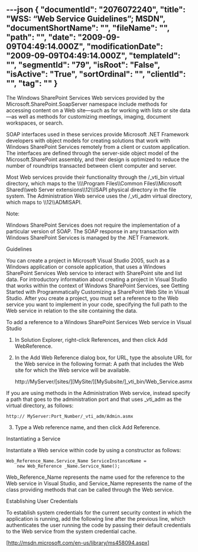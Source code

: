 ---json
{
  "documentId": "2076072240",
  "title": "WSS: “Web Service Guidelines”; MSDN",
  "documentShortName": "",
  "fileName": "",
  "path": "",
  "date": "2009-09-09T04:49:14.000Z",
  "modificationDate": "2009-09-09T04:49:14.000Z",
  "templateId": "",
  "segmentId": "79",
  "isRoot": "False",
  "isActive": "True",
  "sortOrdinal": "",
  "clientId": "",
  "tag": ""
}
---

The Windows SharePoint Services Web services provided by the  Microsoft.SharePoint.SoapServer namespace include methods for accessing content on a Web site—such as for working with lists or site data—as well as methods for customizing meetings, imaging, document workspaces, or search.

SOAP interfaces used in these services provide Microsoft .NET Framework developers with object models for creating solutions that work with Windows SharePoint Services remotely from a client or custom application. The interfaces are defined through the server-side object model of the Microsoft.SharePoint assembly, and their design is optimized to reduce the number of roundtrips transacted between client computer and server.

Most Web services provide their functionality through the /_vti_bin virtual directory, which maps to the &bsol;&bsol;&bsol;&bsol;Program Files&bsol;&bsol;Common Files&bsol;&bsol;Microsoft Shared&bsol;&bsol;web Server extensions&bsol;&bsol;12&bsol;&bsol;ISAPI physical directory in the file system. The Administration Web service uses the /_vti_adm virtual directory, which maps to &bsol;&bsol;12&bsol;&bsol;ADMISAPI.

Note:

Windows SharePoint Services does not require the implementation of a particular version of SOAP. The SOAP response in any transaction with Windows SharePoint Services is managed by the .NET Framework.

Guidelines

You can create a project in Microsoft Visual Studio 2005, such as a Windows application or console application, that uses a Windows SharePoint Services Web service to interact with SharePoint site and list data. For introductory information about creating a project in Visual Studio that works within the context of Windows SharePoint Services, see Getting Started with Programmatically Customizing a SharePoint Web Site in Visual Studio. After you create a project, you must set a reference to the Web service you want to implement in your code, specifying the full path to the Web service in relation to the site containing the data.

To add a reference to a Windows SharePoint Services Web service in Visual Studio

1. In Solution Explorer, right-click References, and then click Add WebReference.

2. In the Add Web Reference dialog box, for URL, type the absolute URL for the Web service in the following format: A path that includes the Web site for which the Web service will be available.

    http://MyServer/[sites/][MySite/][MySubsite/]_vti_bin/Web_Service.asmx

If you are using methods in the Administration Web service, instead specify a path that goes to the administration port and that uses _vti_adm as the virtual directory, as follows:

    http:// MyServer:Port_Number/_vti_adm/Admin.asmx

3. Type a Web reference name, and then click Add Reference.

Instantiating a Service

Instantiate a Web service within code by using a constructor as follows:

    Web_Reference_Name.Service_Name ServiceInstanceName =
        new Web_Reference _Name.Service_Name();

Web_Reference_Name represents the name used for the reference to the Web service in Visual Studio, and Service_Name represents the name of the class providing methods that can be called through the Web service.

Establishing User Credentials

To establish system credentials for the current security context in which the application is running, add the following line after the previous line, which authenticates the user running the code by passing their default credentials to the Web service from the system credential cache. 

[http://msdn.microsoft.com/en-us/library/ms458094.aspx]
